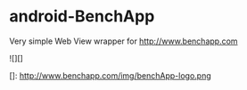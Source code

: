 # android-BenchApp

Very simple Web View wrapper for http://www.benchapp.com

![][]

  []: http://www.benchapp.com/img/benchApp-logo.png
